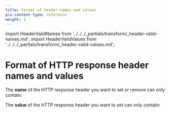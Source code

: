 ```yaml
---
title: Format of header names and values
pcx-content-type: reference
weight: 1
---
```


import HeaderValidNames from '../../../_partials/transform/_header-valid-names.md';
import HeaderValidValues from '../../../_partials/transform/_header-valid-values.md';

# Format of HTTP response header names and values

The **name** of the HTTP response header you want to set or remove can only contain:

<HeaderValidNames />

The **value** of the HTTP response header you want to set can only contain:

<HeaderValidValues />
